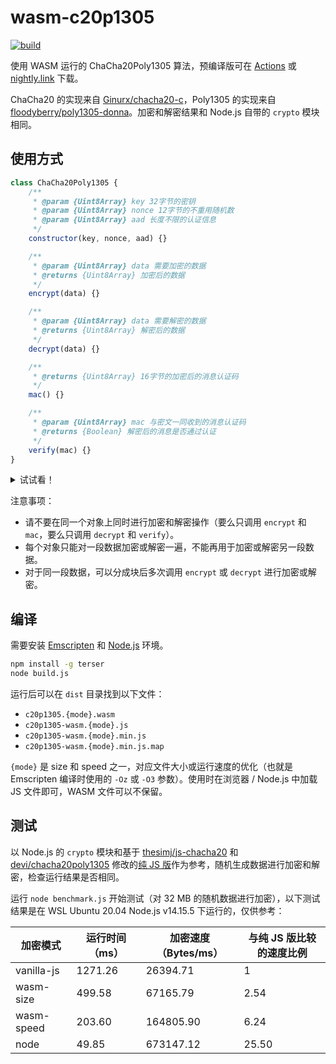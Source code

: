 # wasm-c20p1305

[![build](https://github.com/TransparentLC/wasm-c20p1305/actions/workflows/build.yml/badge.svg)](https://github.com/TransparentLC/wasm-c20p1305/actions/workflows/build.yml)

使用 WASM 运行的 ChaCha20Poly1305 算法，预编译版可在 [Actions](https://github.com/TransparentLC/wasm-c20p1305/actions/workflows/build.yml) 或 [nightly.link](https://nightly.link/TransparentLC/wasm-c20p1305/workflows/build/master/wasm-c20p1305) 下载。

ChaCha20 的实现来自 [Ginurx/chacha20-c](https://github.com/Ginurx/chacha20-c)，Poly1305 的实现来自 [floodyberry/poly1305-donna](https://github.com/floodyberry/poly1305-donna)。加密和解密结果和 Node.js 自带的 `crypto` 模块相同。

## 使用方式

```js
class ChaCha20Poly1305 {
    /**
     * @param {Uint8Array} key 32字节的密钥
     * @param {Uint8Array} nonce 12字节的不重用随机数
     * @param {Uint8Array} aad 长度不限的认证信息
     */
    constructor(key, nonce, aad) {}

    /**
     * @param {Uint8Array} data 需要加密的数据
     * @returns {Uint8Array} 加密后的数据
     */
    encrypt(data) {}

    /**
     * @param {Uint8Array} data 需要解密的数据
     * @returns {Uint8Array} 解密后的数据
     */
    decrypt(data) {}

    /**
     * @returns {Uint8Array} 16字节的加密后的消息认证码
     */
    mac() {}

    /**
     * @param {Uint8Array} mac 与密文一同收到的消息认证码
     * @returns {Boolean} 解密后的消息是否通过认证
     */
    verify(mac) {}
}
```
<details>

<summary>试试看！</summary>

```js
if (typeof btoa === 'undefined') {
    global.btoa = str => Buffer.from(str, 'binary').toString('base64');
}

if (typeof atob === 'undefined') {
    global.atob = b64Encoded => Buffer.from(b64Encoded, 'base64').toString('binary');
}

// 在浏览器中加载时，名称为ChaCha20Poly1305
const ChaCha20Poly1305 = require('./dist/c20p1305-wasm.speed.min.js');

// 以下的测试向量来自 https://datatracker.ietf.org/doc/html/rfc7539#section-2.8.2

// key长度固定为32
const key = new Uint8Array([
    0x80, 0x81, 0x82, 0x83, 0x84, 0x85, 0x86, 0x87,
    0x88, 0x89, 0x8a, 0x8b, 0x8c, 0x8d, 0x8e, 0x8f,
    0x90, 0x91, 0x92, 0x93, 0x94, 0x95, 0x96, 0x97,
    0x98, 0x99, 0x9a, 0x9b, 0x9c, 0x9d, 0x9e, 0x9f,
]);
// nonce长度固定为12
const nonce = new Uint8Array([
    0x07, 0x00, 0x00, 0x00, 0x40, 0x41, 0x42, 0x43,
    0x44, 0x45, 0x46, 0x47,
]);
// aad长度不限
const aad = new Uint8Array([
    0x50, 0x51, 0x52, 0x53, 0xc0, 0xc1, 0xc2, 0xc3,
    0xc4, 0xc5, 0xc6, 0xc7,
]);
// 需要加密的明文
const plaintext = new Uint8Array([
    0x4c, 0x61, 0x64, 0x69, 0x65, 0x73, 0x20, 0x61,
    0x6e, 0x64, 0x20, 0x47, 0x65, 0x6e, 0x74, 0x6c,
    0x65, 0x6d, 0x65, 0x6e, 0x20, 0x6f, 0x66, 0x20,
    0x74, 0x68, 0x65, 0x20, 0x63, 0x6c, 0x61, 0x73,
    0x73, 0x20, 0x6f, 0x66, 0x20, 0x27, 0x39, 0x39,
    0x3a, 0x20, 0x49, 0x66, 0x20, 0x49, 0x20, 0x63,
    0x6f, 0x75, 0x6c, 0x64, 0x20, 0x6f, 0x66, 0x66,
    0x65, 0x72, 0x20, 0x79, 0x6f, 0x75, 0x20, 0x6f,
    0x6e, 0x6c, 0x79, 0x20, 0x6f, 0x6e, 0x65, 0x20,
    0x74, 0x69, 0x70, 0x20, 0x66, 0x6f, 0x72, 0x20,
    0x74, 0x68, 0x65, 0x20, 0x66, 0x75, 0x74, 0x75,
    0x72, 0x65, 0x2c, 0x20, 0x73, 0x75, 0x6e, 0x73,
    0x63, 0x72, 0x65, 0x65, 0x6e, 0x20, 0x77, 0x6f,
    0x75, 0x6c, 0x64, 0x20, 0x62, 0x65, 0x20, 0x69,
    0x74, 0x2e,
]);

// 创建加密对象，在加密后获取消息认证码
const encryptor = new ChaCha20Poly1305(key, nonce, aad);
const encrypted = encryptor.encrypt(plaintext);
const mac = encryptor.mac();
// Uint8Array(114) [211, 26, 141, 52, ...]
console.log(encrypted);
// Uint8Array(16) [26, 225, 11, 89, ...]
console.log(mac);

// 创建解密对象，在解密后检查消息认证码
const decryptor = new ChaCha20Poly1305(key, nonce, aad);
const decrypted = decryptor.decrypt(encrypted);
// true
console.log(decryptor.verify(mac));
// true
console.log(plaintext.every((e, i) => e === decrypted[i]));
```

</details>

注意事项：

* 请不要在同一个对象上同时进行加密和解密操作（要么只调用 `encrypt` 和 `mac`，要么只调用 `decrypt` 和 `verify`）。
* 每个对象只能对一段数据加密或解密一遍，不能再用于加密或解密另一段数据。
* 对于同一段数据，可以分成块后多次调用 `encrypt` 或 `decrypt` 进行加密或解密。

## 编译

需要安装 [Emscripten](https://emscripten.org) 和 [Node.js](https://nodejs.org) 环境。

```bash
npm install -g terser
node build.js
```

运行后可以在 `dist` 目录找到以下文件：

* `c20p1305.{mode}.wasm`
* `c20p1305-wasm.{mode}.js`
* `c20p1305-wasm.{mode}.min.js`
* `c20p1305-wasm.{mode}.min.js.map`

`{mode}` 是 size 和 speed 之一，对应文件大小或运行速度的优化（也就是 Emscripten 编译时使用的 `-Oz` 或 `-O3` 参数）。使用时在浏览器 / Node.js 中加载 JS 文件即可，WASM 文件可以不保留。

## 测试

以 Node.js 的 `crypto` 模块和基于 [thesimj/js-chacha20](https://github.com/thesimj/js-chacha20) 和 [devi/chacha20poly1305](https://github.com/devi/chacha20poly1305) 修改的[纯 JS 版](https://gist.github.com/TransparentLC/a528c9122f1e356ba202892461cdce90)作为参考，随机生成数据进行加密和解密，检查运行结果是否相同。

运行 `node benchmark.js` 开始测试（对 32 MB 的随机数据进行加密），以下测试结果是在 WSL Ubuntu 20.04 Node.js v14.15.5 下运行的，仅供参考：

| 加密模式 | 运行时间（ms） | 加密速度（Bytes/ms） | 与纯 JS 版比较的速度比例 |
| - | - | - | - |
| vanilla-js | 1271.26 | 26394.71 | 1 |
| wasm-size | 499.58 | 67165.79 | 2.54 |
| wasm-speed | 203.60 | 164805.90 | 6.24 |
| node | 49.85 | 673147.12 | 25.50 |
